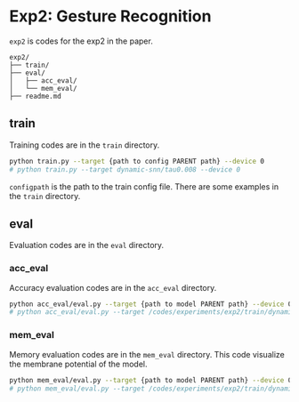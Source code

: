 # Exp2: Gesture Recognition
`exp2` is codes for the exp2 in the paper.
~~~
exp2/
├── train/
├── eval/
│   ├── acc_eval/
│   └── mem_eval/
├── readme.md
~~~

## train
Training codes are in the `train` directory.
```bash
python train.py --target {path to config PARENT path} --device 0 
# python train.py --target dynamic-snn/tau0.008 --device 0 
```
`configpath` is the path to the train config file.
There are some examples in the `train` directory.


## eval
Evaluation codes are in the `eval` directory.

### acc_eval
Accuracy evaluation codes are in the `acc_eval` directory.
```bash
python acc_eval/eval.py --target {path to model PARENT path} --device 0 --saveto dynamic-snn --is_video
# python acc_eval/eval.py --target /codes/experiments/exp2/train/dynamic_snn/tau0.008 --device 0 --saveto dynamic-snn --is_video
```


### mem_eval
Memory evaluation codes are in the `mem_eval` directory.
This code visualize the membrane potential of the model.
```bash
python mem_eval/eval.py --target {path to model PARENT path} --device 0 --saveto dynamic-snn
# python mem_eval/eval.py --target /codes/experiments/exp2/train/dynamic_snn/tau0.008 --device 0 --saveto dynamic-snn
```
